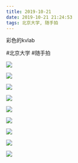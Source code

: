 ```yaml
---
title: 2019-10-21
date: 2019-10-21 21:24:53
tags: 北京大学, 随手拍
---
```


<p dir="ltr"  >彩色的kvlab</p>

#北京大学 #随手拍

![](/assets/images/2019/10/26a265c74ecd93246660af5a59e72adf.jpg)

![](/assets/images/2019/10/843a9c5fb293f122dff94a8368ff8b08.jpg)

![](/assets/images/2019/10/0452e9b9d008ac7e2d7c7021af8ddb07.jpg)

![](/assets/images/2019/10/7d048e39292e395f0d3045a8adb2251e.jpg)

![](/assets/images/2019/10/8c0e329fa0c03076d42e4906011d82c2.jpg)

![](/assets/images/2019/10/f6d134f4a565df7c243a60d78ab7f088.jpg)

![](/assets/images/2019/10/a52264eded173de760323c689e51d327.jpg)

![](/assets/images/2019/10/e334afd72d904c479778573ecb63cab0.jpg)

![](/assets/images/2019/10/6717305dd983e11718a62781436cdd03.jpg)
